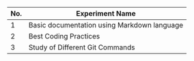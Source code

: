 

| No. | Experiment Name|
|-----|----------------------------------------------------|
| 1   | Basic documentation using Markdown language |
| 2   | Best Coding Practices |
| 3   | Study of Different Git Commands|

<br>  


